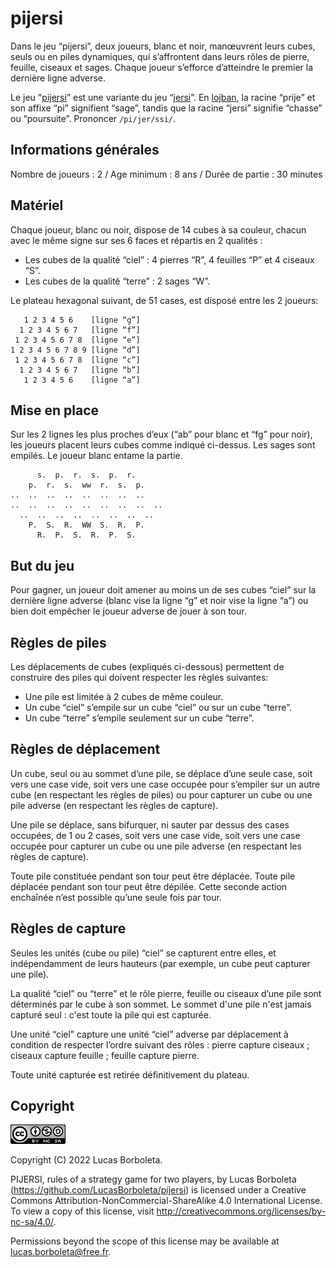 # pijersi
Dans le jeu “pijersi”, deux joueurs, blanc et noir, manœuvrent leurs cubes, seuls ou en piles dynamiques, qui s’affrontent dans leurs rôles de pierre, feuille, ciseaux et sages. Chaque joueur s’efforce d’atteindre le premier la dernière ligne adverse. 

Le jeu "[pijersi](https://github.com/LucasBorboleta/pijersi)” est une variante du jeu “[jersi](https://github.com/LucasBorboleta/jersi)”. En [lojban](https://mw.lojban.org), la racine “prije” et son affixe “pi” signifient “sage”, tandis que la racine “jersi” signifie “chasse” ou “poursuite”. Prononcer `/pi/jer/ssi/`.

## Informations générales
Nombre de joueurs : 2 / Age minimum : 8 ans / Durée de partie : 30 minutes 

## Matériel
Chaque joueur, blanc ou noir, dispose de 14 cubes à sa couleur, chacun avec le même signe sur ses 6 faces et répartis en 2 qualités :

- Les cubes de la qualité “ciel” : 4 pierres “R”, 4 feuilles “P” et 4 ciseaux “S”.
- Les cubes de la qualité “terre” : 2 sages “W”.

Le plateau hexagonal suivant, de 51 cases, est disposé entre les 2 joueurs:

```
   1 2 3 4 5 6    [ligne “g”]
  1 2 3 4 5 6 7   [ligne “f”]
 1 2 3 4 5 6 7 8  [ligne “e”]
1 2 3 4 5 6 7 8 9 [ligne “d”]
 1 2 3 4 5 6 7 8  [ligne “c”]
  1 2 3 4 5 6 7   [ligne “b”]
   1 2 3 4 5 6    [ligne “a”]
```

## Mise en place
Sur les 2 lignes les plus proches d’eux (“ab” pour blanc et “fg” pour noir), les joueurs placent leurs cubes comme indiqué ci-dessus. Les sages sont empilés. Le joueur blanc entame la partie.

```
      s.  p.  r.  s.  p.  r.
    p.  r.  s.  ww  r.  s.  p.
..  ..  ..  ..  ..  ..  ..  ..
..  ..  ..  ..  ..  ..  ..  ..  ..
  ..  ..  ..  ..  ..  ..  ..  ..
    P.  S.  R.  WW  S.  R.  P.
      R.  P.  S.  R.  P.  S.
```

## But du jeu
Pour gagner, un joueur doit amener au moins un de ses cubes “ciel” sur la dernière ligne adverse (blanc vise la ligne “g” et noir vise la ligne “a”) ou bien doit empêcher le joueur adverse de jouer à son tour.

## Règles de piles
Les déplacements de cubes (expliqués ci-dessous) permettent de construire des piles qui doivent respecter les règles suivantes:

- Une pile est limitée à 2 cubes de même couleur.
- Un cube “ciel” s’empile sur un cube “ciel” ou  sur un cube “terre”.
- Un cube “terre” s’empile seulement sur un cube “terre”.

## Règles de déplacement
Un cube, seul ou au sommet d’une pile, se déplace d’une seule case, soit vers une case vide, soit vers une case occupée pour s’empiler sur un autre cube (en respectant les règles de piles) ou pour capturer un cube ou une pile adverse (en respectant les règles de capture).

Une pile se déplace, sans bifurquer, ni sauter par dessus des cases occupées, de 1 ou 2 cases, soit vers une case vide, soit vers une case occupée pour capturer un cube ou une pile adverse (en respectant les règles de capture).

Toute pile constituée pendant son tour peut être déplacée. Toute pile déplacée pendant son tour peut être dépilée. Cette seconde action enchaînée n’est possible qu’une seule fois par tour. 

## Règles de capture
Seules les unités (cube ou pile) “ciel” se capturent entre elles, et indépendamment de leurs hauteurs (par exemple, un cube peut capturer une pile).

La qualité “ciel” ou “terre” et le rôle pierre, feuille ou ciseaux d’une pile sont déterminés par le cube à son sommet. Le sommet d'une pile n'est jamais capturé seul : c'est toute la pile qui est capturée.

Une unité “ciel” capture une unité “ciel” adverse par déplacement à condition de respecter l’ordre suivant des rôles : pierre capture ciseaux ; ciseaux capture feuille ; feuille capture pierre.

Toute unité capturée est retirée définitivement du plateau.

## Copyright
[![Creative Commons License](./pictures/CC-BY-NC-SA.png)](http://creativecommons.org/licenses/by-nc-sa/4.0/)

Copyright (C) 2022 Lucas Borboleta.

PIJERSI, rules of a strategy game for two players, by Lucas Borboleta (https://github.com/LucasBorboleta/pijersi) is licensed under a Creative Commons Attribution-NonCommercial-ShareAlike 4.0 International License. To view a copy of this license, visit http://creativecommons.org/licenses/by-nc-sa/4.0/.

Permissions beyond the scope of this license may be available at [lucas.borboleta@free.fr](mailto:lucas.borboleta@free.fr).
